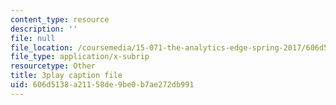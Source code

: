 ```yaml
---
content_type: resource
description: ''
file: null
file_location: /coursemedia/15-071-the-analytics-edge-spring-2017/606d5138a21158de9be0b7ae272db991_ktGKsoTGIho.vtt
file_type: application/x-subrip
resourcetype: Other
title: 3play caption file
uid: 606d5138-a211-58de-9be0-b7ae272db991
---
```

